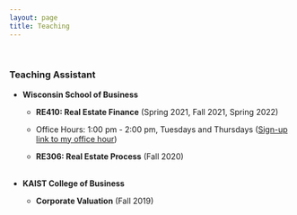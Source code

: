 ```yaml
---
layout: page
title: Teaching
---
```



<br/>

### Teaching Assistant 
 
- **Wisconsin School of Business**

  - **RE410: Real Estate Finance** (Spring 2021, Fall 2021, Spring 2022)

   - Office Hours: 1:00 pm - 2:00 pm, Tuesdays and Thursdays ([Sign-up link to my office hour](https://doodle.com/mm/heejinyoon/officehour1))


  - **RE306: Real Estate Process** (Fall 2020)
 <br/> <br/>
 
- **KAIST College of Business**

  - **Corporate Valuation** (Fall 2019)
